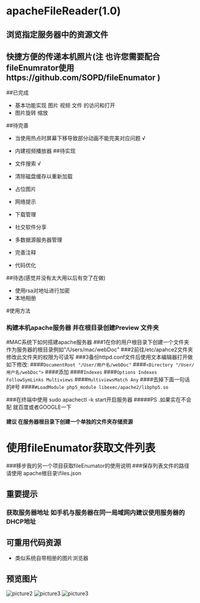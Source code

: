 # apacheFileReader(1.0)
## 浏览指定服务器中的资源文件 
## 快捷方便的传递本机照片(注 也许您需要配合fileEnumrator使用https://github.com/SOPD/fileEnumator  )

##已完成 
* 基本功能实现 图片 视频 文件 的访问和打开   
* 图片旋转 缩放

##待完善
* 当使用热点时屏幕下移导致部分动画不能完美对应问题 √
* 内建视频播放器
##待实现 

* 文件搜索 √
* 清除磁盘缓存以重新加载
* 占位图片
* 网络提示
* 下载管理
* 社交软件分享
* 多数据源服务器管理
* 完善注释
* 代码优化


##待选(感觉并没有太大用以后有空了在做)

* 使用rsa对地址进行加密
* 本地相册

#使用方法 
### 构建本机apache服务器 并在根目录创建Preview 文件夹 
#MAC系统下如何搭建apache服务器
###1在你的用户根目录下创建一个文件夹作为服务器的根目录例如"/Users/mac/webDoc"
###2前往/etc/apahce2文件夹 修改此文件夹的权限为可读写
###3备份httpd.conf文件后使用文本编辑器打开做如下修改:
####`DocumentRoot "/User/用户名/webDoc"`
####`<Directory "/User/用户名/webDoc">`
####添加
####`Indexes`
####`Options Indexes FollowSymLinks Multiviews`
####`MultiviewsMatch Any`
####去掉下面一句话的#号
####`#LoadModule php5_module libexec/apache2/libphp5.so`

###在终端中使用 sudo apachectl -k start开启服务器 
#####PS .如果实在不会配  就百度或者GOOGLE一下

                                                     
#### 建议 在服务器根目录下创建一个单独的文件夹存储资源
# 使用fileEnumator获取文件列表
###移步我的另一个项目获取fileEnumator的使用说明
###保存列表文件的路径请使用 apache根目录\files.json

## 重要提示  
### 获取服务器地址 如手机与服务器在同一局域网内建议使用服务器的DHCP地址

## 可重用代码资源 
* 类似系统自带相册的图片浏览器

## 预览图片

![picture2](http://ww3.sinaimg.cn/mw690/be3cd04ajw1f437xlzzb1j20ku112gml.jpg)
![picture3](http://ww3.sinaimg.cn/mw690/be3cd04ajw1f437yk0pnuj20ku1127jx.jpg)
![picture3](http://ww1.sinaimg.cn/mw690/be3cd04ajw1f437y7qb1wj20ku1127a0.jpg)



